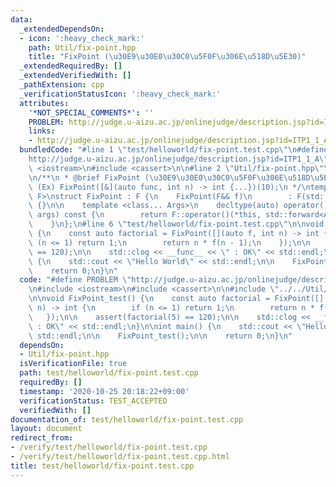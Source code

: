 ```yaml
---
data:
  _extendedDependsOn:
  - icon: ':heavy_check_mark:'
    path: Util/fix-point.hpp
    title: "FixPoint (\u30E9\u30E0\u30C0\u5F0F\u306E\u518D\u5E30)"
  _extendedRequiredBy: []
  _extendedVerifiedWith: []
  _pathExtension: cpp
  _verificationStatusIcon: ':heavy_check_mark:'
  attributes:
    '*NOT_SPECIAL_COMMENTS*': ''
    PROBLEM: http://judge.u-aizu.ac.jp/onlinejudge/description.jsp?id=ITP1_1_A
    links:
    - http://judge.u-aizu.ac.jp/onlinejudge/description.jsp?id=ITP1_1_A
  bundledCode: "#line 1 \"test/helloworld/fix-point.test.cpp\"\n#define PROBLEM \"\
    http://judge.u-aizu.ac.jp/onlinejudge/description.jsp?id=ITP1_1_A\"\n#include\
    \ <iostream>\n#include <cassert>\n\n#line 2 \"Util/fix-point.hpp\"\n#include <functional>\n\
    \n/**\n * @brief FixPoint (\u30E9\u30E0\u30C0\u5F0F\u306E\u518D\u5E30)\n *\n *\
    \ (Ex) FixPoint([&](auto func, int n) -> int {...})(10);\n */\ntemplate <class\
    \ F>\nstruct FixPoint : F {\n    FixPoint(F&& f)\n        : F(std::forward<F>(f))\
    \ {}\n\n    template <class... Args>\n    decltype(auto) operator()(Args&&...\
    \ args) const {\n        return F::operator()(*this, std::forward<Args>(args)...);\n\
    \    }\n};\n#line 6 \"test/helloworld/fix-point.test.cpp\"\n\nvoid FixPoint_test()\
    \ {\n    const auto factorial = FixPoint([](auto f, int n) -> int {\n        if\
    \ (n <= 1) return 1;\n        return n * f(n - 1);\n    });\n\n    assert(factorial(5)\
    \ == 120);\n\n    std::clog << __func__ << \" : OK\" << std::endl;\n}\n\nint main()\
    \ {\n    std::cout << \"Hello World\" << std::endl;\n\n    FixPoint_test();\n\n\
    \    return 0;\n}\n"
  code: "#define PROBLEM \"http://judge.u-aizu.ac.jp/onlinejudge/description.jsp?id=ITP1_1_A\"\
    \n#include <iostream>\n#include <cassert>\n\n#include \"../../Util/fix-point.hpp\"\
    \n\nvoid FixPoint_test() {\n    const auto factorial = FixPoint([](auto f, int\
    \ n) -> int {\n        if (n <= 1) return 1;\n        return n * f(n - 1);\n \
    \   });\n\n    assert(factorial(5) == 120);\n\n    std::clog << __func__ << \"\
    \ : OK\" << std::endl;\n}\n\nint main() {\n    std::cout << \"Hello World\" <<\
    \ std::endl;\n\n    FixPoint_test();\n\n    return 0;\n}\n"
  dependsOn:
  - Util/fix-point.hpp
  isVerificationFile: true
  path: test/helloworld/fix-point.test.cpp
  requiredBy: []
  timestamp: '2020-10-25 20:18:22+09:00'
  verificationStatus: TEST_ACCEPTED
  verifiedWith: []
documentation_of: test/helloworld/fix-point.test.cpp
layout: document
redirect_from:
- /verify/test/helloworld/fix-point.test.cpp
- /verify/test/helloworld/fix-point.test.cpp.html
title: test/helloworld/fix-point.test.cpp
---
```


